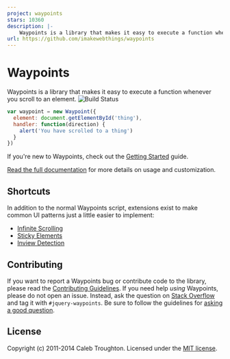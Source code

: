 ```yaml
---
project: waypoints
stars: 10360
description: |-
    Waypoints is a library that makes it easy to execute a function whenever you scroll to an element.
url: https://github.com/imakewebthings/waypoints
---
```


# Waypoints

Waypoints is a library that makes it easy to execute a function whenever you scroll to an element. ![Build Status](https://travis-ci.org/imakewebthings/waypoints.svg)

```js
var waypoint = new Waypoint({
  element: document.getElementById('thing'),
  handler: function(direction) {
    alert('You have scrolled to a thing')
  }
})
```

If you're new to Waypoints, check out the [Getting Started](http://imakewebthings.com/waypoints/guides/getting-started) guide.

[Read the full documentation](http://imakewebthings.com/waypoints/api/waypoint) for more details on usage and customization.

## Shortcuts

In addition to the normal Waypoints script, extensions exist to make common UI patterns just a little easier to implement:

- [Infinite Scrolling](http://imakewebthings.com/waypoints/shortcuts/infinite-scroll)
- [Sticky Elements](http://imakewebthings.com/waypoints/shortcuts/sticky-elements)
- [Inview Detection](http://imakewebthings.com/waypoints/shortcuts/inview)


## Contributing

If you want to report a Waypoints bug or contribute code to the library, please read the [Contributing Guidelines](https://github.com/imakewebthings/waypoints/blob/master/CONTRIBUTING.md). If you need help *using* Waypoints, please do not open an issue. Instead, ask the question on [Stack Overflow](http://stackoverflow.com) and tag it with <code>#jquery-waypoints</code>. Be sure to follow the guidelines for [asking a good question](http://stackoverflow.com/help/how-to-ask).

## License

Copyright (c) 2011-2014 Caleb Troughton. Licensed under the [MIT license](https://github.com/imakewebthings/waypoints/blob/master/licenses.txt).

